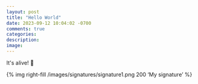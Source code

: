 ```yaml
---
layout: post
title: "Hello World"
date: 2023-09-12 10:04:02 -0700
comments: true
categories: 
description: 
image: 
---
```


It's alive! 🎉

<!--more-->

{% img right-fill /images/signatures/signature1.png 200 ‘My signature’ %}
